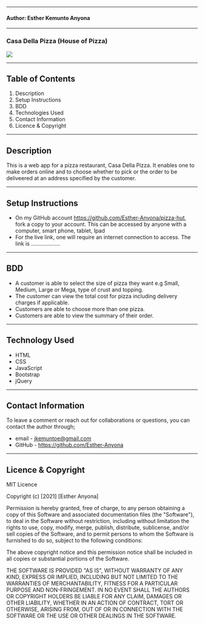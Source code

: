 -------------
#### Author: Esther Kemunto Anyona
-------------
### Casa Della Pizza (House of Pizza)



![](...........)

-------------
## Table of Contents 

1. Description
1. Setup Instructions
1. BDD
1. Technologies Used
1. Contact Information
1. Licence & Copyright

-------------
## Description

<p>This is a web app for a pizza restaurant, Casa Della Pizza. It enables one to make orders online and to choose whether to pick or the order to be deliveered at an address specified by the customer.</p>

----------------------
## Setup Instructions

* On my GitHub account https://github.com/Esther-Anyona/pizza-hut, fork a copy to your account. This can be accessed by anyone with a computer, smart phone, tablet, Ipad 
* For the live link, one will require an internet connection to access. The link is ...................

-----------
## BDD

- A customer is able to select the size of pizza they want e.g Small, Medium, Large or Mega, type of crust and topping.
- The customer can view the total cost for pizza including delivery charges if applicable. 
- Customers are able to choose more than one pizza.
- Customers are able to view the summary of their order.

-------------------
## Technology Used

* HTML 
* CSS 
* JavaScript 
* Bootstrap 
* jQuery

----------------------
## Contact Information

<p>To leave a comment or reach out for collaborations or questions, you can contact the author through;</p>

* email - jkemuntoe@gmail.com
* GitHub - https://github.com/Esther-Anyona

------------
## Licence & Copyright

MIT Licence

Copyright (c) [2021] [Esther Anyona]

<p>Permission is hereby granted, free of charge, to any person obtaining a copy of this Software and associated documentation files (the "Software"), to deal in the Software without restriction, including without limitation the rights to use, copy, modify, merge, publish, distribute, sublicense, and/or sell copies of the Software, and to permit persons to whom the Software is furnished to do so, subject to the following conditions:

The above copyright notice and this permission notice shall be included in all copies or substantial portions of the Software.

THE SOFTWARE IS PROVIDED "AS IS", WITHOUT WARRANTY OF ANY KIND, EXPRESS OR IMPLIED, INCLUDING BUT NOT LIMITED TO THE WARRANTIES OF MERCHANTABILITY, FITNESS FOR A PARTICULAR PURPOSE AND NON-FRINGEMENT. IN NO EVENT SHALL THE AUTHORS OR COPYRIGHT HOLDERS BE LIABLE FOR ANY CLAIM, DAMAGES OR OTHER LIABILITY, WHETHER IN AN ACTION OF CONTRACT, TORT OR OTHERWISE, ARISING FROM, OUT OF OR IN CONNECTION WITH THE SOFTWARE OR THE USE OR OTHER DEALINGS IN THE SOFTWARE.</p>